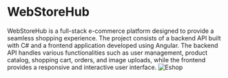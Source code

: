 # WebStoreHub 
WebStoreHub is a full-stack e-commerce platform designed to provide a seamless shopping experience. The project consists of a backend API built with C# and a frontend application developed using Angular. The backend API handles various functionalities such as user management, product catalog, shopping cart, orders, and image uploads, while the frontend provides a responsive and interactive user interface.
![Eshop](https://github.com/user-attachments/assets/ac35bb48-fc07-4f63-804a-e1801963a663)
